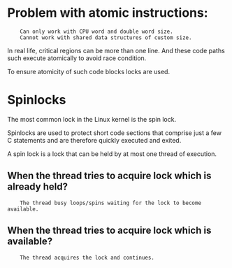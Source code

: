 Problem with atomic instructions:
=================================

        Can only work with CPU word and double word size.
        Cannot work with shared data structures of custom size.


In real life, critical regions can be more than one line. And these code paths such execute atomically to avoid race condition.

To ensure atomicity of such code blocks locks are used.



Spinlocks
==============

The most common lock in the Linux kernel is the spin lock.

Spinlocks are used to protect short code sections that comprise just a few C statements and are therefore
quickly executed and exited.

A spin lock is a lock that can be held by at most one thread of execution.

When the thread tries to acquire lock which is already held?
--------------------------------------------------------------
        The thread busy loops/spins waiting for the lock to become available.

When the thread tries to acquire lock which is available?
--------------------------------------------------------------
        The thread acquires the lock and continues.

